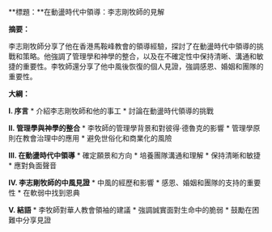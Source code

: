 **標題：**在動盪時代中領導：李志剛牧師的見解

**摘要：**

李志剛牧師分享了他在香港馬鞍峰教會的領導經驗，探討了在動盪時代中領導的挑戰和策略。他強調了管理學和神學的整合，以及在不確定性中保持清晰、溝通和敏捷的重要性。李牧師還分享了他中風後恢復的個人見證，強調感恩、婚姻和團隊的重要性。

**大綱：**

**I. 序言**
    * 介紹李志剛牧師和他的事工
    * 討論在動盪時代領導的挑戰

**II. 管理學與神學的整合**
    * 李牧師的管理學背景和對彼得·德魯克的影響
    * 管理學原則在教會治理中的應用
    * 避免世俗化和商業化的風險

**III. 在動盪時代中領導**
    * 確定願景和方向
    * 培養團隊溝通和理解
    * 保持清晰和敏捷
    * 應對負面聲音

**IV. 李志剛牧師的中風見證**
    * 中風的經歷和影響
    * 感恩、婚姻和團隊的支持的重要性
    * 在軟弱中找到恩典

**V. 結語**
    * 李牧師對華人教會領袖的建議
    * 強調誠實面對生命中的脆弱
    * 鼓勵在困難中分享見證